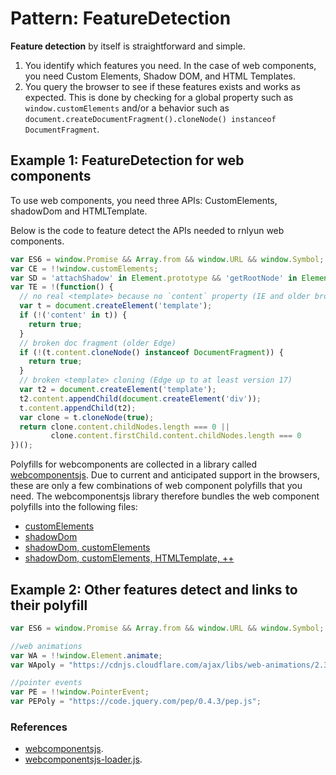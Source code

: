 # Pattern: FeatureDetection

**Feature detection** by itself is straightforward and simple.
1. You identify which features you need. 
In the case of web components, you need Custom Elements, Shadow DOM, and HTML Templates.
2. You query the browser to see if these features exists and works as expected. 
This is done by checking for a global property such as `window.customElements` and/or 
a behavior such as `document.createDocumentFragment().cloneNode() instanceof DocumentFragment`.

## Example 1: FeatureDetection for web components
To use web components, you need three APIs: 
CustomElements, shadowDom and HTMLTemplate. 
         
Below is the code to feature detect the APIs needed to rnlyun web components.

```javascript
var ES6 = window.Promise && Array.from && window.URL && window.Symbol;
var CE = !!window.customElements; 
var SD = 'attachShadow' in Element.prototype && 'getRootNode' in Element.prototype;
var TE = !(function() {
  // no real <template> because no `content` property (IE and older browsers)
  var t = document.createElement('template');
  if (!('content' in t)) {
    return true;
  }
  // broken doc fragment (older Edge)
  if (!(t.content.cloneNode() instanceof DocumentFragment)) {
    return true;
  }
  // broken <template> cloning (Edge up to at least version 17)
  var t2 = document.createElement('template');
  t2.content.appendChild(document.createElement('div'));
  t.content.appendChild(t2);
  var clone = t.cloneNode(true);
  return clone.content.childNodes.length === 0 || 
         clone.content.firstChild.content.childNodes.length === 0
})();
```
Polyfills for webcomponents are collected in a library called [webcomponentsjs](https://github.com/webcomponents/webcomponentsjs).
Due to current and anticipated support in the browsers, these are only a few combinations of web component polyfills that you need. 
The webcomponentsjs library therefore bundles the web component polyfills into the following files:
* [customElements](https://rawgit.com/webcomponents/webcomponentsjs/master/bundles/webcomponents-ce.js)  	
* [shadowDom](https://rawgit.com/webcomponents/webcomponentsjs/master/bundles/webcomponents-sd.js)  	
* [shadowDom, customElements](https://rawgit.com/webcomponents/webcomponentsjs/master/bundles/webcomponents-sd-ce.js)  	
* [shadowDom, customElements, HTMLTemplate, ++](https://rawgit.com/webcomponents/webcomponentsjs/master/bundles/webcomponents-sd-ce-pf.js)  	

## Example 2: Other features detect and links to their polyfill
```javascript
var ES6 = window.Promise && Array.from && window.URL && window.Symbol;

//web animations
var WA = !!window.Element.animate;
var WApoly = "https://cdnjs.cloudflare.com/ajax/libs/web-animations/2.3.1/web-animations.min.js";

//pointer events
var PE = !!window.PointerEvent;
var PEPoly = "https://code.jquery.com/pep/0.4.3/pep.js";
```

### References
* [webcomponentsjs](https://github.com/webcomponents/webcomponentsjs/).
* [webcomponentsjs-loader.js](https://github.com/webcomponents/webcomponentsjs/blob/master/webcomponents-loader.js).

